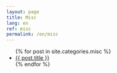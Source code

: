 ```yaml
---
layout: page
title: Misc
lang: en
ref: misc
permalink: /en/misc
---
```


<section>
	<ul>
	{% for post in site.categories.misc %}
		<li><a href="{{ site.baseurl }}{{ post.url }}">{{ post.title }}</a></li>
	{% endfor %}
	</ul>
</section>
